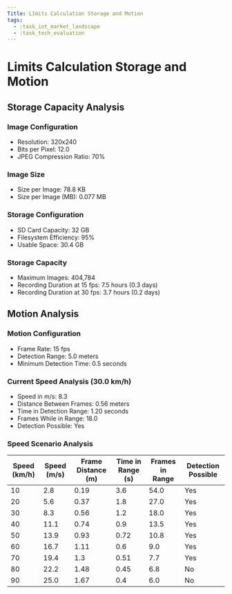 ```yaml
---
Title: LImits Calculation Storage and Motion
tags:
  - :task_iot_market_landscape
  - :task_tech_evaluation
---
```


# Limits Calculation Storage and Motion

## Storage Capacity Analysis

### Image Configuration
- Resolution: 320x240
- Bits per Pixel: 12.0
- JPEG Compression Ratio: 70%

### Image Size
- Size per Image: 78.8 KB
- Size per Image (MB): 0.077 MB

### Storage Configuration
- SD Card Capacity: 32 GB
- Filesystem Efficiency: 95%
- Usable Space: 30.4 GB

### Storage Capacity
- Maximum Images: 404,784
- Recording Duration at 15 fps: 7.5 hours (0.3 days)
- Recording Duration at 30 fps: 3.7 hours (0.2 days)

## Motion Analysis

### Motion Configuration
- Frame Rate: 15 fps
- Detection Range: 5.0 meters
- Minimum Detection Time: 0.5 seconds

### Current Speed Analysis (30.0 km/h)
- Speed in m/s: 8.3
- Distance Between Frames: 0.56 meters
- Time in Detection Range: 1.20 seconds
- Frames While in Range: 18.0
- Detection Possible: Yes

### Speed Scenario Analysis

| Speed (km/h) | Speed (m/s) | Frame Distance (m) | Time in Range (s) | Frames in Range | Detection Possible |
|-------------|-------------|-------------------|------------------|----------------|-------------------|
| 10 | 2.8 | 0.19 | 3.6 | 54.0 | Yes |
| 20 | 5.6 | 0.37 | 1.8 | 27.0 | Yes |
| 30 | 8.3 | 0.56 | 1.2 | 18.0 | Yes |
| 40 | 11.1 | 0.74 | 0.9 | 13.5 | Yes |
| 50 | 13.9 | 0.93 | 0.72 | 10.8 | Yes |
| 60 | 16.7 | 1.11 | 0.6 | 9.0 | Yes |
| 70 | 19.4 | 1.3 | 0.51 | 7.7 | Yes |
| 80 | 22.2 | 1.48 | 0.45 | 6.8 | No |
| 90 | 25.0 | 1.67 | 0.4 | 6.0 | No |

